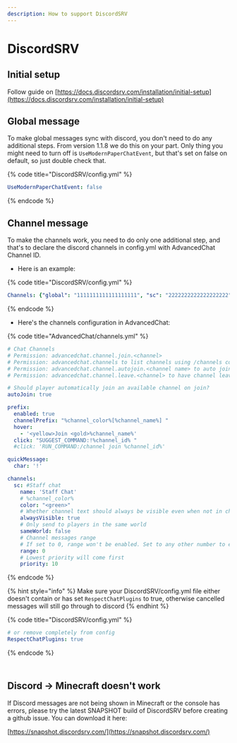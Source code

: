 ```yaml
---
description: How to support DiscordSRV
---
```


# DiscordSRV

## Initial setup

Follow guide on [https://docs.discordsrv.com/installation/initial-setup](https://docs.discordsrv.com/installation/initial-setup)

## Global message

To make global messages sync with discord, you don't need to do any additional steps. From version 1.1.8 we do this on your part. Only thing you might need to turn off is `UseModernPaperChatEvent`, but that's set on false on default, so just double check that.

{% code title="DiscordSRV/config.yml" %}
```yaml
UseModernPaperChatEvent: false
```
{% endcode %}

## **Channel message**

To make the channels work, you need to do only one additional step, and that's to declare the discord channels in config.yml with AdvancedChat Channel ID.&#x20;

* Here is an example:

{% code title="DiscordSRV/config.yml" %}
```yaml
Channels: {"global": "1111111111111111111", "sc": "2222222222222222222"}
```
{% endcode %}

* Here's the channels configuration in AdvancedChat:&#x20;

{% code title="AdvancedChat/channels.yml" %}
```yaml
# Chat Channels
# Permission: advancedchat.channel.join.<channel>
# Permission: advancedchat.channels to list channels using /channels command
# Permission: advancedchat.channel.autojoin.<channel name> to auto join channel on join
# Permission: advancedchat.channel.leave.<channel> to have channel leave permission

# Should player automatically join an available channel on join?
autoJoin: true

prefix:
  enabled: true
  channelPrefix: "%channel_color%[%channel_name%] "
  hover:
    - '<yellow>Join <gold>%channel_name%'
  click: "SUGGEST_COMMAND:!%channel_id% "
  #click: 'RUN_COMMAND:/channel join %channel_id%'

quickMessage:
  char: '!'

channels:
  sc: #Staff chat
    name: 'Staff Chat'
    # %channel_color%
    color: "<green>"
    # Whether channel text should always be visible even when not in channel? You must have channel permission
    alwaysVisible: true
    # Only send to players in the same world
    sameWorld: false
    # Channel messages range
    # If set to 0, range won't be enabled. Set to any other number to enable.
    range: 0
    # Lowest priority will come first
    priority: 10
```
{% endcode %}

{% hint style="info" %}
Make sure your DiscordSRV/config.yml file either doesn't contain or has set `RespectChatPlugins` to true, otherwise cancelled messages will still go through to discord
{% endhint %}

{% code title="DiscordSRV/config.yml" %}
```yaml
# or remove completely from config
RespectChatPlugins: true
```
{% endcode %}

\
Discord -> Minecraft doesn't work
---------------------------------

If Discord messages are not being shown in Minecraft or the console has errors, please try the latest SNAPSHOT build of DiscordSRV before creating a github issue. You can download it here:

[https://snapshot.discordsrv.com/](https://snapshot.discordsrv.com/)
